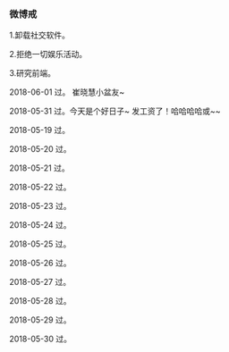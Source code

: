 ### 微博戒

1.卸载社交软件。

2.拒绝一切娱乐活动。

3.研究前端。

2018-06-01 过。 崔晓慧小盆友~ 

2018-05-31 过。今天是个好日子~ 发工资了！哈哈哈哈或~~

2018-05-19 过。
             
2018-05-20 过。

2018-05-21 过。

2018-05-22 过。

2018-05-23 过。

2018-05-24 过。

2018-05-25 过。

2018-05-26 过。

2018-05-27 过。 

2018-05-28 过。 

2018-05-29 过。 

2018-05-30 过。
